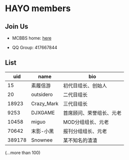 # HAYO members

## Join Us

- MCBBS home: [here](http://mcbbs.tvt.im/forum.php?mod=group&fid=128)

- QQ Group: 417667844

## List

uid    |    name     |    bio
------ | ----------- | -----------
15     | 素履信游    | 初代目组长、创始人
20     | outsidero   | 二代目组长
18923  | Crazy_Mark  | 三代目组长
9253   | DJXGAME     | 首席顾问、荣誉组长、元老
10458  | miguo       | MOD分组组长、元老
70642  | 末影-小黑   | 报刊分组组长、元老
389178 | Snownee     | 某不知名的渣渣

(...more than 100)
